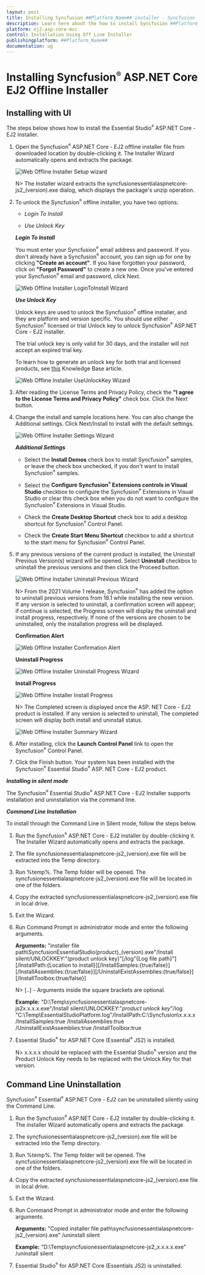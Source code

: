 ```yaml
---
layout: post
title: Installing Syncfusion ##Platform_Name## installer - Syncfusion
description: Learn here about the how to install Syncfusion ##Platform_Name## offline installer after downloading from our syncfusion website.
platform: ej2-asp-core-mvc
control: Installation Using Off Line Installer
publishingplatform: ##Platform_Name##
documentation: ug
---
```


# Installing Syncfusion<sup style="font-size:70%">&reg;</sup> ASP.NET Core EJ2 Offline Installer


## Installing with UI

The steps below shows how to install the Essential Studio<sup style="font-size:70%">&reg;</sup> ASP.NET Core - EJ2 installer.

1. Open the Syncfusion<sup style="font-size:70%">&reg;</sup> ASP.NET Core - EJ2 offline installer file from downloaded location by double-clicking it. The Installer Wizard automatically opens and extracts the package.

    ![Web Offline Installer Setup wizard](images/offline-1.png)

    N> The Installer wizard extracts the syncfusionessentialaspnetcore-js2_(version).exe dialog, which displays the package's unzip operation.

2. To unlock the Syncfusion<sup style="font-size:70%">&reg;</sup> offline installer, you have two options:

    * *Login To Install*

    * *Use Unlock Key*

    ***Login To Install***

    You must enter your Syncfusion<sup style="font-size:70%">&reg;</sup> email address and password. If you don't already have a Syncfusion<sup style="font-size:70%">&reg;</sup> account, you can sign up for one by clicking **"Create an account"**. If you have forgotten your password, click on **"Forgot Password"** to create a new one. Once you've entered your Syncfusion<sup style="font-size:70%">&reg;</sup> email and password, click Next.

    ![Web Offline Installer LoginToInstall Wizard](images/offline-2.png)

    ***Use Unlock Key***

    Unlock keys are used to unlock the Syncfusion<sup style="font-size:70%">&reg;</sup> offline installer, and they are platform and version specific. You should use either Syncfusion<sup style="font-size:70%">&reg;</sup> licensed or trial Unlock key to unlock Syncfusion<sup style="font-size:70%">&reg;</sup> ASP.NET Core - EJ2 installer.

    The trial unlock key is only valid for 30 days, and the installer will not accept an expired trial key.

    To learn how to generate an unlock key for both trial and licensed products, see [this](https://www.syncfusion.com/kb/2326) Knowledge Base article.

    ![Web Offline Installer UseUnlockKey Wizard](images/offline-3.png)

3. After reading the License Terms and Privacy Policy, check the **"I agree to the License Terms and Privacy Policy"** check box. Click the Next button.

4. Change the install and sample locations here. You can also change the Additional settings. Click Next/Install to install with the default settings.

   ![Web Offline Installer Settings Wizard](images/offline-4.png)

   ***Additional Settings***

   * Select the **Install Demos** check box to install Syncfusion<sup style="font-size:70%">&reg;</sup> samples, or leave the check box unchecked, if you don't want to install Syncfusion<sup style="font-size:70%">&reg;</sup> samples.

   * Select the **Configure Syncfusion<sup style="font-size:70%">&reg;</sup> Extensions controls in Visual Studio** checkbox to configure the Syncfusion<sup style="font-size:70%">&reg;</sup> Extensions in Visual Studio or clear this check box when you do not want to configure the Syncfusion<sup style="font-size:70%">&reg;</sup> Extensions in Visual Studio.

   * Check the **Create Desktop Shortcut** check box to add a desktop shortcut for Syncfusion<sup style="font-size:70%">&reg;</sup> Control Panel.

   * Check the **Create Start Menu Shortcut** checkbox to add a shortcut to the start menu for Syncfusion<sup style="font-size:70%">&reg;</sup> Control Panel.
5. If any previous versions of the current product is installed, the Uninstall Previous Version(s) wizard will be opened. Select **Uninstall** checkbox to uninstall the previous versions and then click the Proceed button.

    ![Web Offline Installer Uninstall Previous Wizard](images/offline-5.png)

    N> From the 2021 Volume 1 release, Syncfusion<sup style="font-size:70%">&reg;</sup> has added the option to uninstall previous versions from 18.1 while installing the new version. If any version is selected to uninstall, a confirmation screen will appear; if continue is selected, the Progress screen will display the uninstall and install progress, respectively. If none of the versions are chosen to be uninstalled, only the installation progress will be displayed.

    **Confirmation Alert**

    ![Web Offline Installer Confirmation Alert](images/offline-6.png)

    **Uninstall Progress**

    ![Web Offline Installer Uninstall Progress Wizard](images/offline-7.png)

    **Install Progress**

    ![Web Offline Installer Install Progress](images/offline-8.png)

    N> The Completed screen is displayed once the ASP. NET Core - EJ2 product is installed. If any version is selected to uninstall, The completed screen will display both install and uninstall status.

    ![Web Offline Installer Summary Wizard](images/offline-9.png)

6. After installing, click the **Launch Control Panel** link to open the Syncfusion<sup style="font-size:70%">&reg;</sup> Control Panel.

7. Click the Finish button. Your system has been installed with the Syncfusion<sup style="font-size:70%">&reg;</sup> Essential Studio<sup style="font-size:70%">&reg;</sup> ASP. NET Core - EJ2 product.

***Installing in silent mode***

The Syncfusion<sup style="font-size:70%">&reg;</sup> Essential Studio<sup style="font-size:70%">&reg;</sup> ASP.NET Core - EJ2 Installer supports installation and uninstallation via the command line.

***Command Line Installation***

To install through the Command Line in Silent mode, follow the steps below.

1. Run the Syncfusion<sup style="font-size:70%">&reg;</sup> ASP.NET Core - EJ2 installer by double-clicking it. The Installer Wizard automatically opens and extracts the package.

2. The file syncfusionessentialaspnetcore-js2_(version).exe file will be extracted into the Temp directory.

3. Run %temp%. The Temp folder will be opened. The syncfusionessentialaspnetcore-js2_(version).exe file will be located in one of the folders.

4. Copy the extracted syncfusionessentialaspnetcore-js2_(version).exe file in local drive.

5. Exit the Wizard.

6. Run Command Prompt in administrator mode and enter the following arguments.

    **Arguments:** "installer file path\SyncfusionEssentialStudio(product)_(version).exe"/Install silent/UNLOCKKEY:"(product unlock key)"[/log"{Log file path}"][/InstallPath:{Location to install}][/InstallSamples:{true/false}][/InstallAssemblies:{true/false}][/UninstallExistAssemblies:{true/false}][/InstallToolbox:{true/false}]

    N> [..] - Arguments inside the square brackets are optional.

    **Example:** "D:\Temp\syncfusionessentialaspnetcore-js2x.x.x.x.exe"/Install silent/UNLOCKKEY:"*product unlock key*"/log "C:\Temp\EssentialStudioPlatform.log"/InstallPath:C:\Syncfusion\x.x.x.x /InstallSamples:true /InstallAssemblies:true /UninstallExistAssemblies:true /InstallToolbox:true

7. Essential Studio<sup style="font-size:70%">&reg;</sup> for ASP.NET Core (Essential<sup style="font-size:70%">&reg;</sup> JS2) is installed.

    N> x.x.x.x should be replaced with the Essential Studio<sup style="font-size:70%">&reg;</sup> version and the Product Unlock Key needs to be replaced with the Unlock Key for that version.

## Command Line Uninstallation

Syncfusion<sup style="font-size:70%">&reg;</sup> Essential<sup style="font-size:70%">&reg;</sup> ASP.NET Core - EJ2 can be uninstalled silently using the Command Line.

1. Run the Syncfusion<sup style="font-size:70%">&reg;</sup> ASP.NET Core - EJ2 installer by double-clicking it. The installer Wizard automatically opens and extracts the package.

2. The syncfusionessentialaspnetcore-js2_(version).exe file will be extracted into the Temp directory.

3. Run %temp%. The Temp folder will be opened. The syncfusionessentialaspnetcore-js2_(version).exe file will be located in one of the folders.

4. Copy the extracted syncfusionessentialaspnetcore-js2_(version).exe file in local drive.

5. Exit the Wizard.

6. Run Command Prompt in administrator mode and enter the following arguments.

    **Arguments:** "Copied installer file path\syncfusionessentialaspnetcore-js2_(version).exe" /uninstall silent

    **Example:** "D:\Temp\syncfusionessentialaspnetcore-js2_x.x.x.x.exe" /uninstall silent

7. Essential Studio<sup style="font-size:70%">&reg;</sup> for ASP.NET Core (Essentials JS2) is uninstalled.